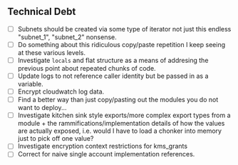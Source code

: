 ## Technical Debt
- [ ] Subnets should be created via some type of iterator not just this endless "subnet_1", "subnet_2" nonsense.
- [ ] Do something about this ridiculous copy/paste repetition I keep seeing at these various levels.
- [ ] Investigate `locals` and flat structure as a means of addresing the previous point about repeated chunks of code.
-  [ ] Update logs to not reference caller identity but be passed in as a variable.
- [ ] Encrypt cloudwatch log data.
- [ ] Find a better way than just copy/pasting out the modules you do not want to deploy...
- [ ] Investigate kitchen sink style exports/more complex export types from a module + the rammifications/implementation details of how the values are actually exposed, i.e. would I have to load a chonker into memory just to pick off one value? 
- [ ] Investigate encryption context restrictions for kms_grants
- [ ] Correct for naive single account implementation references.